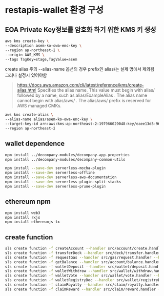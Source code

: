 # restapis-wallet 환경 구성

## EOA Private Key정보를 암호화 하기 위한 KMS 키 생성

```bash
aws kms create-key \
--description asem-ko-owa-enc-key \
--region ap-northeast-2 \
--origin AWS_KMS \
--tags TagKey=stage,TagValue=asem
```



create alias
주의 --alias-name 옵션의 경우 prefix인 alias/는 실제 명에서 제외됨 그러나 설정시 있어야함
>https://docs.aws.amazon.com/cli/latest/reference/kms/create-alias.html
>Specifies the alias name. This value must begin with alias/ followed by a name, such as alias/ExampleAlias . The alias name cannot begin with alias/aws/ . The alias/aws/ prefix is reserved for AWS managed CMKs.

```bash
aws kms create-alias \
--alias-name alias/asem-ko-owa-enc-key \
--target-key-id arn:aws:kms:ap-northeast-2:197966029048:key/eaee13d5-9618-46c0-b777-8d6d3a58a0c8 \
--region ap-northeast-2
```

## wallet dependence

```bash
npm install ../decompany-modules/decompany-app-properties
npm install ../decompany-modules/decompany-common-utils

npm install --save-dev serverless-mocha-plugin
npm install --save-dev serverless-offline
npm install --save-dev serverless-aws-documentation
npm install --save-dev serverless-plugin-split-stacks
npm install --save-dev serverless-prune-plugin
```

## ethereum npm

```bash
npm install web3
npm install rxjs
npm install ethereumjs-tx
```

## create function

```bash
sls create function -f createAccount --handler src/account/create.handler --httpEvent "post /api/account/create"
sls create function -f transferDeck --handler src/deck/transfer.handler --httpEvent "post /api/deck/transfer"
sls create function -f requestGas --handler src/gas/request.handler --httpEvent "post /api/gas/request"
sls create function -f getBalance --handler src/account/balance.handler --httpEvent "get /account/balance"
sls create function -f walletDeposit --handler src/wallet/deposit.handler --httpEvent "get /wallet/deposit"
sls create function -f walletWithdraw --handler src/wallet/withdraw.handler --httpEvent "post /wallet/withdraw"
sls create function -f walletVote --handler src/wallet/vote.handler --httpEvent "post /wallet/vote"
sls create function -f walletRegistryDoc --handler src/wallet/registryDoc.handler --httpEvent "post /wallet/registryDoc"
sls create function -f claimRoyalty --handler src/claim/royalty.handler --httpEvent "post /claim/royalty"
sls create function -f claimReward --handler src/claim/reward.handler --httpEvent "post /claim/reward"

```